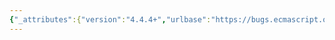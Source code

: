 ```yaml
---
{"_attributes":{"version":"4.4.4+","urlbase":"https://bugs.ecmascript.org/","maintainer":"dherman@mozilla.com"},"bug":{"bug_id":3967,"creation_ts":"2015-02-17 02:04:00 -0800","short_desc":"18.2.1.2 EvalDeclarationInstantiation: WebCompat and lexical redeclaration checks in with/catch blocks","delta_ts":"2015-02-19 19:10:55 -0800","product":"Draft for 6th Edition","component":"technical issue","version":"Rev 33: February 12, 2015 Draft","rep_platform":"All","op_sys":"All","bug_status":"RESOLVED","resolution":"FIXED","priority":"Normal","bug_severity":"normal","everconfirmed":true,"reporter":{"uid":"andrebargull","name":"André Bargull"},"assigned_to":{"uid":"allen","name":"Allen Wirfs-Brock"},"long_desc":[{"commentid":12804,"comment_count":0,"who":{"uid":"andrebargull","name":"André Bargull"},"bug_when":"2015-02-17 02:04:01 -0800","thetext":"18.2.1.2 Runtime Semantics: EvalDeclarationInstantiation( body, varEnv, lexEnv, strict)\n\nEvalDeclarationInstantiation should probably skip object environment records, because object env records can hold arbitrary bindings. Currently they're processed:\n---\njs> function f() { with({a: 0}) eval(\"var a = 1\") } f()\nuncaught exception: SyntaxError: redeclaration of variable: \"a\"\n---\n\nI'm not sure if it is necessary for web-compat to special case catch blocks when checking for lexical redeclarations. Currently:\n---\njs> function f() { try {throw null} catch (e){ eval(\"var e = 0\") } } f()\nuncaught exception: SyntaxError: redeclaration of variable: \"e\"\n---\n\n\"B.3.5 VariableStatements in Catch blocks\" explicitly allows this form, does EvalDeclarationInstantiation need a similar extension?\n---\njs> function f() { try {throw null} catch (e){ var e = 0 } } f()\n---"},{"commentid":12831,"comment_count":1,"who":{"uid":"allen","name":"Allen Wirfs-Brock"},"bug_when":"2015-02-17 13:00:52 -0800","thetext":"fixed in rev34 editor's draft\n\nincluding additions to B.3.5"},{"commentid":13044,"comment_count":2,"who":{"uid":"allen","name":"Allen Wirfs-Brock"},"bug_when":"2015-02-19 19:10:55 -0800","thetext":"fixed in rev34"}]}}
---
```

